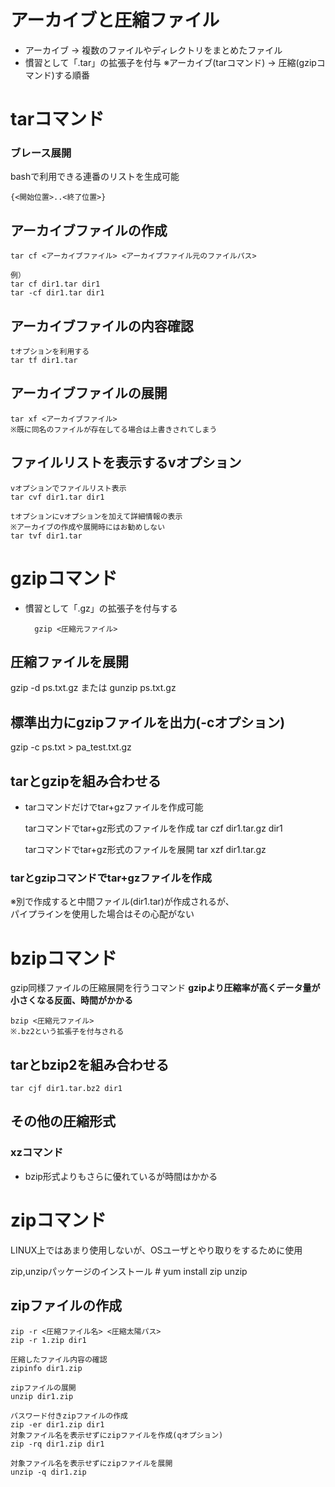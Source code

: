 # アーカイブと圧縮ファイル
- アーカイブ → 複数のファイルやディレクトリをまとめたファイル
- 慣習として「.tar」の拡張子を付与
※アーカイブ(tarコマンド) → 圧縮(gzipコマンド)する順番

# tarコマンド

### ブレース展開
bashで利用できる連番のリストを生成可能

    {<開始位置>..<終了位置>}

## アーカイブファイルの作成
    tar cf <アーカイブファイル> <アーカイブファイル元のファイルパス>
    
    例）
    tar cf dir1.tar dir1
    tar -cf dir1.tar dir1

## アーカイブファイルの内容確認
    tオプションを利用する
    tar tf dir1.tar

## アーカイブファイルの展開

    tar xf <アーカイブファイル>
    ※既に同名のファイルが存在してる場合は上書きされてしまう

## ファイルリストを表示するvオプション

    vオプションでファイルリスト表示
    tar cvf dir1.tar dir1
    
    tオプションにvオプションを加えて詳細情報の表示
    ※アーカイブの作成や展開時にはお勧めしない
    tar tvf dir1.tar

# gzipコマンド
- 慣習として「.gz」の拡張子を付与する

        gzip <圧縮元ファイル>

## 圧縮ファイルを展開
gzip -d ps.txt.gz または
gunzip ps.txt.gz

## 標準出力にgzipファイルを出力(-cオプション)
gzip -c ps.txt > pa_test.txt.gz

## tarとgzipを組み合わせる
- tarコマンドだけでtar+gzファイルを作成可能

    tarコマンドでtar+gz形式のファイルを作成
    tar czf dir1.tar.gz dir1
    
    tarコマンドでtar+gz形式のファイルを展開
    tar xzf dir1.tar.gz

### tarとgzipコマンドでtar+gzファイルを作成

※別で作成すると中間ファイル(dir1.tar)が作成されるが、  
パイプラインを使用した場合はその心配がない


# bzipコマンド
gzip同様ファイルの圧縮展開を行うコマンド
**gzipより圧縮率が高くデータ量が小さくなる反面、時間がかかる**
    
    bzip <圧縮元ファイル>
    ※.bz2という拡張子を付与される

## tarとbzip2を組み合わせる
    tar cjf dir1.tar.bz2 dir1

## その他の圧縮形式
### xzコマンド
- bzip形式よりもさらに優れているが時間はかかる

# zipコマンド
LINUX上ではあまり使用しないが、OSユーザとやり取りをするために使用

zip,unzipパッケージのインストール
    # yum install zip unzip

## zipファイルの作成
    zip -r <圧縮ファイル名> <圧縮太陽パス>
    zip -r 1.zip dir1
    
    圧縮したファイル内容の確認
    zipinfo dir1.zip
    
    zipファイルの展開
    unzip dir1.zip

    パスワード付きzipファイルの作成
    zip -er dir1.zip dir1
    対象ファイル名を表示せずにzipファイルを作成(qオプション)
    zip -rq dir1.zip dir1
    
    対象ファイル名を表示せずにzipファイルを展開
    unzip -q dir1.zip
